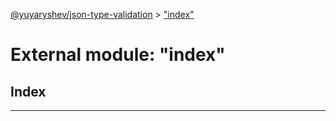 [@yuyaryshev/json-type-validation](../README.md) > ["index"](../modules/_index_.md)

# External module: "index"

## Index

---

